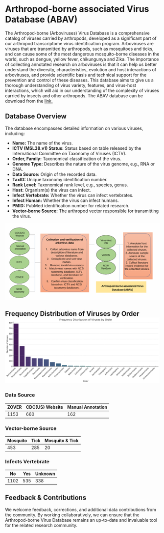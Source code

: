 # Arthropod-borne associated Virus Database (ABAV)

The Arthropod-borne (Arboviruses) Virus Database is a comprehensive catalog of viruses carried by arthropods, developed as a significant part of our arthropod transcriptome virus identification program. Arboviruses are viruses that are transmitted by arthropods, such as mosquitoes and ticks, and can cause some of the most dangerous mosquito-borne diseases in the world, such as dengue, yellow fever, chikungunya and Zika. The importance of collecting annotated research on arboviruses is that it can help us better understand the diversity, characteristics, evolution and host interactions of arboviruses, and provide scientific basis and technical support for the prevention and control of these diseases. This database aims to give us a thorough understanding of virus variety, features, and virus-host interactions, which will aid in our understanding of the complexity of viruses carried by insects and other arthropods. The ABAV database can be download from the [link.](https://github.com/basehc/Arboviral-Related-Database/releases/download/v1/Arthropod-borne.Virus.Database.xlsx)

## Database Overview

The database encompasses detailed information on various viruses, including:

- **Name:** The name of the virus.
- **ICTV (MSL38.v1) Status:** Status based on table released by the International Committee on Taxonomy of Viruses (ICTV).
- **Order, Family:** Taxonomical classification of the virus.
- **Genome Type:** Describes the nature of the virus genome, e.g., RNA or DNA.
- **Data Source:** Origin of the recorded data.
- **TaxID:** Unique taxonomy identification number.
- **Rank Level:** Taxonomical rank level, e.g., species, genus.
- **Host:** Organism(s) the virus can infect.
- **Infect Vertebrate:** Whether the virus can infect vertebrates.
- **Infect Human:** Whether the virus can infect humans.
- **PMID:** PubMed identification number for related research.
- **Vector-borne Source:** The arthropod vector responsible for transmitting the virus.

![0](./pic/1692791325090.jpg)

## Frequency Distribution of Viruses by Order![0](./pic/Frequency%20_Order.png)

### **Data Source**

| ZOVER | CDC(US) Website | Manual Annotation |
| ----- | --------------- | ----------------- |
| 1153  | 660             | 162               |

### **Vector-borne Source**

| Mosquito | Tick | Mosquito & Tick |
| -------- | ---- | --------------- |
| 453      | 285  | 20              |

### **Infects Vertebrate**

| No   | Yes | Unknown |
| ---- | --- | ------- |
| 1102 | 535 | 338     |

## Feedback & Contributions

We welcome feedback, corrections, and additional data contributions from the community. By working collaboratively, we can ensure that the Arthropod-borne Virus Database remains an up-to-date and invaluable tool for the related research community.
